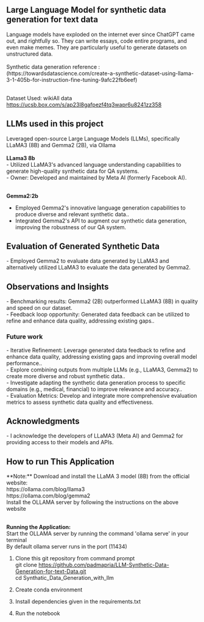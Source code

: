 
<h2> Large Language Model for synthetic data generation for text data</h2> 
Language models have exploded on the internet ever since ChatGPT came out, and rightfully so. They can write essays, code entire programs, and even make memes. They are particularly useful to generate datasets on unstructured data.<br/>
<br/>
Synthetic data generation reference : (https://towardsdatascience.com/create-a-synthetic-dataset-using-llama-3-1-405b-for-instruction-fine-tuning-9afc22fb6eef) <br/>
<br/>

Dataset Used: wikiAll data <br/>
https://ucsb.box.com/s/ap23l8gafpezf4tq3wapr6u8241zz358     <br/>

<h2> LLMs used in this project</h2> 
Leveraged open-source Large Language Models (LLMs), specifically LLaMA3 (8B) and Gemma2 (2B), via Ollama <br/>
<br/>
<b>LLama3 8b </b><br/>
- Utilized LLaMA3's advanced language understanding capabilities to generate high-quality synthetic data for QA systems.<br/>
- Owner: Developed and maintained by Meta AI (formerly Facebook AI).<br/>
<br/>

<b>Gemma2:2b</b><br/>
- Employed Gemma2's innovative language generation capabilities to produce diverse and relevant synthetic data..<br/>
- Integrated Gemma2's API to augment our synthetic data generation, improving the robustness of our QA system.<br/>

<h2> Evaluation of Generated Synthetic Data</h2>
- Employed Gemma2 to evaluate data generated by LLaMA3 and alternatively utilized LLaMA3 to evaluate the data generated by Gemma2.<br/>

<h2> Observations and Insights</h2>
- Benchmarking results: Gemma2 (2B) outperformed LLaMA3 (8B) in quality and speed on our dataset.<br/>
- Feedback loop opportunity: Generated data feedback can be utilized to refine and enhance data quality, addressing existing gaps..<br/>

<h3> Future work </h3>
- Iterative Refinement: Leverage generated data feedback to refine and enhance data quality, addressing existing gaps and improving overall model performance..<br/>
- Explore combining outputs from multiple LLMs (e.g., LLaMA3, Gemma2) to create more diverse and robust synthetic data..<br/>
- Investigate adapting the synthetic data generation process to specific domains (e.g., medical, financial) to improve relevance and accuracy..<br/>
- Evaluation Metrics: Develop and integrate more comprehensive evaluation metrics to assess synthetic data quality and effectiveness.

<h2> Acknowledgments </h2>
- I acknowledge the developers of LLaMA3 (Meta AI) and Gemma2 for providing access to their models and APIs.

<h2> How to run This Application</h2> 
**Note:** Download and install the LLaMA 3 model (8B) from the official website: <br/>
https://ollama.com/blog/llama3 <br/>
https://ollama.com/blog/gemma2 <br/>
Install the OLLAMA server by following the instructions on the above website <br/><br/>

<b> Running the Application: </b> <br/>
Start the OLLAMA server by running the command 'ollama serve' in your terminal <br/>
By default ollama server runs in the port (11434)<br/>

1. Clone this git repository from command prompt<br/>
git clone https://github.com/padmapria/LLM-Synthetic-Data-Generation-for-text-Data.git    
cd Synthatic_Data_Generation_with_llm    

2. Create conda environment 
3. Install dependencies given in the requirements.txt  
4. Run the notebook
